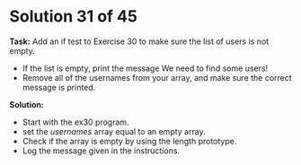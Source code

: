 # Solution 31 of 45

**Task:** Add an if test to Exercise 30 to make sure the list of users is not empty.
- If the list is empty, print the message We need to find some users!
- Remove all of the usernames from your array, and make sure the correct message is printed.

**Solution:**
- Start with the ex30 program.
- set the *usernames* array equal to an empty array.
- Check if the array is empty by using the length prototype.
- Log the message given in the instructions.